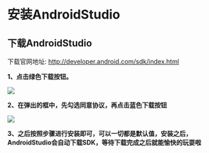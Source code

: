 # 安装AndroidStudio

## 下载AndroidStudio

下载官网地址: http://developer.android.com/sdk/index.html

**1、点击绿色下载按钮。**

![](http://ww1.sinaimg.cn/large/005Xtdi2jw1f3vyhszo3jj30rz0e0775.jpg)

**2、在弹出的框中，先勾选同意协议，再点击蓝色下载按钮**

![](http://ww3.sinaimg.cn/large/005Xtdi2jw1f3vysxsyk0j30qm0i842b.jpg)

**3、之后按照步骤进行安装即可，可以一切都是默认值，安装之后，AndroidStudio会自动下载SDK，等待下载完成之后就能愉快的玩耍啦**
